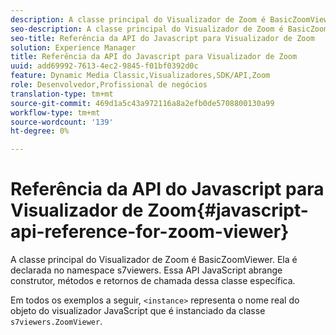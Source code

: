```yaml
---
description: A classe principal do Visualizador de Zoom é BasicZoomViewer. Ela é declarada no namespace s7viewers. Essa API JavaScript abrange construtor, métodos e retornos de chamada dessa classe específica.
seo-description: A classe principal do Visualizador de Zoom é BasicZoomViewer. Ela é declarada no namespace s7viewers. Essa API JavaScript abrange construtor, métodos e retornos de chamada dessa classe específica.
seo-title: Referência da API do Javascript para Visualizador de Zoom
solution: Experience Manager
title: Referência da API do Javascript para Visualizador de Zoom
uuid: add69992-7613-4ec2-9845-f01bf0392d0c
feature: Dynamic Media Classic,Visualizadores,SDK/API,Zoom
role: Desenvolvedor,Profissional de negócios
translation-type: tm+mt
source-git-commit: 469d1a5c43a972116a8a2efb0de5708800130a99
workflow-type: tm+mt
source-wordcount: '139'
ht-degree: 0%

---
```



# Referência da API do Javascript para Visualizador de Zoom{#javascript-api-reference-for-zoom-viewer}

A classe principal do Visualizador de Zoom é BasicZoomViewer. Ela é declarada no namespace s7viewers. Essa API JavaScript abrange construtor, métodos e retornos de chamada dessa classe específica.

Em todos os exemplos a seguir, `<instance>` representa o nome real do objeto do visualizador JavaScript que é instanciado da classe `s7viewers.ZoomViewer`.
